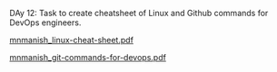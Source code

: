 DAy 12: Task to create cheatsheet of Linux and Github commands for DevOps engineers.

[mnmanish_linux-cheat-sheet.pdf](https://github.com/ManishNegi963/90DaysOfDevOps/files/10851048/mnmanish_linux-cheat-sheet.pdf)

[mnmanish_git-commands-for-devops.pdf](https://github.com/ManishNegi963/90DaysOfDevOps/files/10851052/mnmanish_git-commands-for-devops.pdf)
